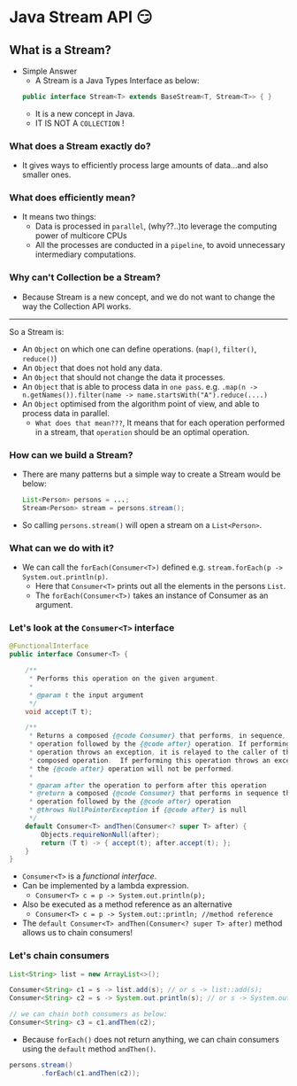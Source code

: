 # Java Stream API :smirk:

## What is a Stream?

* Simple Answer
    - A Stream is a Java Types Interface as below:
    ```java
    public interface Stream<T> extends BaseStream<T, Stream<T>> { }
    ``` 
    - It is a new concept in Java.
    - IT IS NOT A `COLLECTION` !

### What does a Stream exactly do?

* It gives ways to efficiently process large amounts of data...and also smaller ones.

### What does efficiently mean?

* It means two things:
    - Data is processed in `parallel`, (why??..)to leverage the computing power of multicore CPUs
    - All the processes are conducted in a `pipeline`, to avoid unnecessary intermediary computations.

### Why can't Collection be a Stream?

* Because Stream is a new concept, and we do not want to change the way the Collection API works.

---

So a Stream is: 

* An `Object` on which one can define operations. (`map()`, `filter()`, `reduce()`)
* An `Object` that does not hold any data.
* An `Object` that should not change the data it processes.
* An `Object` that is able to process data in `one pass`.
    e.g. `.map(n -> n.getNames()).filter(name -> name.startsWith("A").reduce(....)`
* An `Object` optimised from the algorithm point of view, and able to process data in parallel.
    * `What does that mean???`, It means that for each operation performed in a stream, 
    that `operation` should be an optimal operation.

### How can we build a Stream?

- There are many patterns but a simple way to create a Stream would be below:
        
    ```java
    List<Person> persons = ...;
    Stream<Person> stream = persons.stream();
    ```
- So calling `persons.stream()` will open a stream on a `List<Person>`.

### What can we do with it?
- We can call the `forEach(Consumer<T>)` defined e.g. `stream.forEach(p -> System.out.println(p)`.
    - Here that `Consumer<T>` prints out all the elements in the persons `List`. 
    - The `forEach(Consumer<T>)` takes an instance of Consumer as an argument.

### Let's look at the `Consumer<T>` interface

```java
@FunctionalInterface
public interface Consumer<T> {

    /**
     * Performs this operation on the given argument.
     *
     * @param t the input argument
     */
    void accept(T t);

    /**
     * Returns a composed {@code Consumer} that performs, in sequence, this
     * operation followed by the {@code after} operation. If performing either
     * operation throws an exception, it is relayed to the caller of the
     * composed operation.  If performing this operation throws an exception,
     * the {@code after} operation will not be performed.
     *
     * @param after the operation to perform after this operation
     * @return a composed {@code Consumer} that performs in sequence this
     * operation followed by the {@code after} operation
     * @throws NullPointerException if {@code after} is null
     */
    default Consumer<T> andThen(Consumer<? super T> after) {
        Objects.requireNonNull(after);
        return (T t) -> { accept(t); after.accept(t); };
    }
}
```
- `Consumer<T>` is a _functional interface_.
- Can be implemented by a lambda expression.
    - `Consumer<T> c = p -> System.out.println(p);`
- Also be executed as a method reference as an alternative
    - `Consumer<T> c = p -> System.out::println; //method reference`
- The `default Consumer<T> andThen(Consumer<? super T> after)` method allows us to 
chain consumers!

### Let's chain consumers

```java
List<String> list = new ArrayList<>();

Consumer<String> c1 = s -> list.add(s); // or s -> list::add(s);
Consumer<String> c2 = s -> System.out.println(s); // or s -> System.out::println;

// we can chain both consumers as below:
Consumer<String> c3 = c1.andThen(c2);
```
- Because `forEach()` does not return anything, we can chain consumers using the 
`default` method `andThen()`.
```java
persons.stream()
        .forEach(c1.andThen(c2));
```